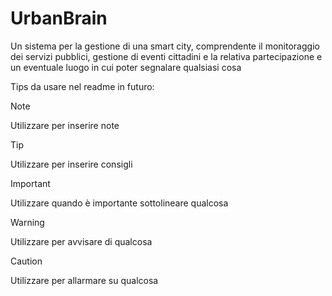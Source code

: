 # UrbanBrain
Un sistema per la gestione di una smart city, comprendente il monitoraggio dei servizi pubblici, gestione di eventi cittadini e la relativa partecipazione e un eventuale luogo in cui poter segnalare qualsiasi cosa 

Tips da usare nel readme in futuro:
> [!NOTE]
> Utilizzare per inserire note

> [!TIP]
> Utilizzare per inserire consigli

> [!IMPORTANT]
> Utilizzare quando è importante sottolineare qualcosa

> [!WARNING]
> Utilizzare per avvisare di qualcosa

> [!CAUTION]
> Utilizzare per allarmare su qualcosa
